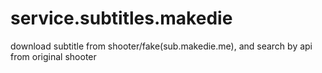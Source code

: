 service.subtitles.makedie
=========================

download subtitle from shooter/fake(sub.makedie.me), and search by api from original shooter
